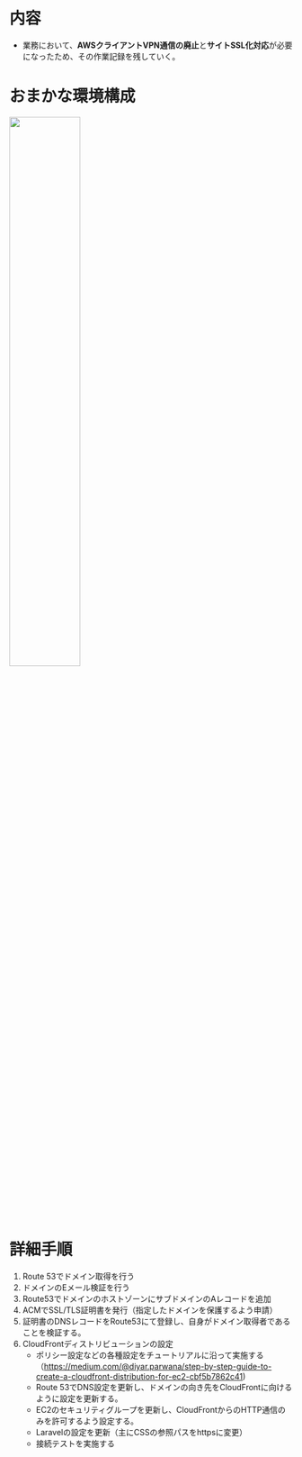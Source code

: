 # 内容

- 業務において、**AWSクライアントVPN通信の廃止**と**サイトSSL化対応**が必要になったため、その作業記録を残していく。

# おまかな環境構成
<img src="https://i.gyazo.com/7470be4f342b251e68d1b05e88981a86.png" width="50%" height="50%">

# 詳細手順
1. Route 53でドメイン取得を行う
2. ドメインのEメール検証を行う
3. Route53でドメインのホストゾーンにサブドメインのAレコードを追加
4. ACMでSSL/TLS証明書を発行（指定したドメインを保護するよう申請）
5. 証明書のDNSレコードをRoute53にて登録し、自身がドメイン取得者であることを検証する。
6. CloudFrontディストリビューションの設定
    - ポリシー設定などの各種設定をチュートリアルに沿って実施する（https://medium.com/@diyar.parwana/step-by-step-guide-to-create-a-cloudfront-distribution-for-ec2-cbf5b7862c41)
    - Route 53でDNS設定を更新し、ドメインの向き先をCloudFrontに向けるように設定を更新する。
    - EC2のセキュリティグループを更新し、CloudFrontからのHTTP通信のみを許可するよう設定する。
    - Laravelの設定を更新（主にCSSの参照パスをhttpsに変更）
    - 接続テストを実施する


